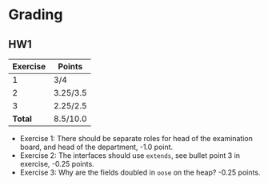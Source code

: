 # Grading

## HW1

| Exercise  | Points   |
|-----------|----------|
| 1         | 3/4      |
| 2         | 3.25/3.5 |
| 3         | 2.25/2.5 |
| **Total** | 8.5/10.0 |

- Exercise 1: There should be separate roles for head of the examination board, and head of the department, -1.0 point.
- Exercise 2: The interfaces should use `extends`, see bullet point 3 in exercise, -0.25 points.
- Exercise 3: Why are the fields doubled in `oose` on the heap? -0.25 points.